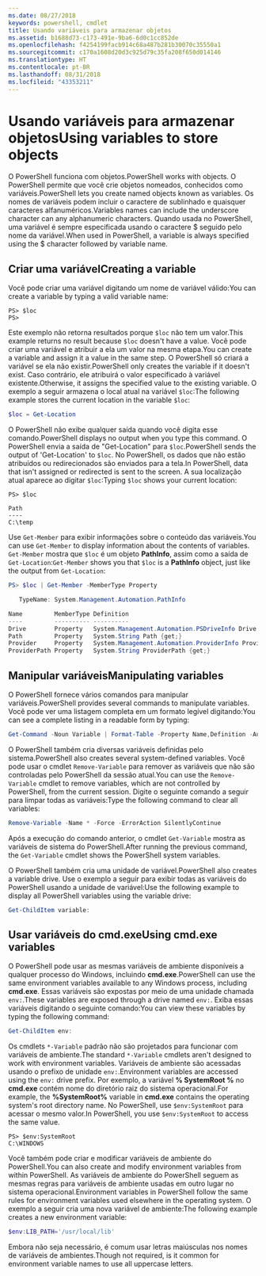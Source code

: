 ```yaml
---
ms.date: 08/27/2018
keywords: powershell, cmdlet
title: Usando variáveis para armazenar objetos
ms.assetid: b1688d73-c173-491e-9ba6-6d0c1cc852de
ms.openlocfilehash: f4254199facb914c68a487b281b30070c35550a1
ms.sourcegitcommit: c170a1608d20d3c925d79c35fa208f650d014146
ms.translationtype: HT
ms.contentlocale: pt-BR
ms.lasthandoff: 08/31/2018
ms.locfileid: "43353211"
---
```

# <a name="using-variables-to-store-objects"></a><span data-ttu-id="17e3e-103">Usando variáveis para armazenar objetos</span><span class="sxs-lookup"><span data-stu-id="17e3e-103">Using variables to store objects</span></span>

<span data-ttu-id="17e3e-104">O PowerShell funciona com objetos.</span><span class="sxs-lookup"><span data-stu-id="17e3e-104">PowerShell works with objects.</span></span> <span data-ttu-id="17e3e-105">O PowerShell permite que você crie objetos nomeados, conhecidos como variáveis.</span><span class="sxs-lookup"><span data-stu-id="17e3e-105">PowerShell lets you create named objects known as variables.</span></span>
<span data-ttu-id="17e3e-106">Os nomes de variáveis podem incluir o caractere de sublinhado e quaisquer caracteres alfanuméricos.</span><span class="sxs-lookup"><span data-stu-id="17e3e-106">Variables names can include the underscore character can any alphanumeric characters.</span></span> <span data-ttu-id="17e3e-107">Quando usada no PowerShell, uma variável é sempre especificada usando o caractere \$ seguido pelo nome da variável.</span><span class="sxs-lookup"><span data-stu-id="17e3e-107">When used in PowerShell, a variable is always specified using the \$ character followed by variable name.</span></span>

## <a name="creating-a-variable"></a><span data-ttu-id="17e3e-108">Criar uma variável</span><span class="sxs-lookup"><span data-stu-id="17e3e-108">Creating a variable</span></span>

<span data-ttu-id="17e3e-109">Você pode criar uma variável digitando um nome de variável válido:</span><span class="sxs-lookup"><span data-stu-id="17e3e-109">You can create a variable by typing a valid variable name:</span></span>

```
PS> $loc
PS>
```

<span data-ttu-id="17e3e-110">Este exemplo não retorna resultados porque `$loc` não tem um valor.</span><span class="sxs-lookup"><span data-stu-id="17e3e-110">This example returns no result because `$loc` doesn't have a value.</span></span> <span data-ttu-id="17e3e-111">Você pode criar uma variável e atribuir a ela um valor na mesma etapa.</span><span class="sxs-lookup"><span data-stu-id="17e3e-111">You can create a variable and assign it a value in the same step.</span></span> <span data-ttu-id="17e3e-112">O PowerShell só criará a variável se ela não existir.</span><span class="sxs-lookup"><span data-stu-id="17e3e-112">PowerShell only creates the variable if it doesn't exist.</span></span>
<span data-ttu-id="17e3e-113">Caso contrário, ele atribuirá o valor especificado à variável existente.</span><span class="sxs-lookup"><span data-stu-id="17e3e-113">Otherwise, it assigns the specified value to the existing variable.</span></span> <span data-ttu-id="17e3e-114">O exemplo a seguir armazena o local atual na variável `$loc`:</span><span class="sxs-lookup"><span data-stu-id="17e3e-114">The following example stores the current location in the variable `$loc`:</span></span>

```powershell
$loc = Get-Location
```

<span data-ttu-id="17e3e-115">O PowerShell não exibe qualquer saída quando você digita esse comando.</span><span class="sxs-lookup"><span data-stu-id="17e3e-115">PowerShell displays no output when you type this command.</span></span> <span data-ttu-id="17e3e-116">O PowerShell envia a saída de "Get-Location" para `$loc`.</span><span class="sxs-lookup"><span data-stu-id="17e3e-116">PowerShell sends the output of 'Get-Location' to `$loc`.</span></span> <span data-ttu-id="17e3e-117">No PowerShell, os dados que não estão atribuídos ou redirecionados são enviados para a tela.</span><span class="sxs-lookup"><span data-stu-id="17e3e-117">In PowerShell, data that isn't assigned or redirected is sent to the screen.</span></span> <span data-ttu-id="17e3e-118">A sua localização atual aparece ao digitar `$loc`:</span><span class="sxs-lookup"><span data-stu-id="17e3e-118">Typing `$loc` shows your current location:</span></span>

```
PS> $loc

Path
----
C:\temp
```

<span data-ttu-id="17e3e-119">Use `Get-Member` para exibir informações sobre o conteúdo das variáveis.</span><span class="sxs-lookup"><span data-stu-id="17e3e-119">You can use `Get-Member` to display information about the contents of variables.</span></span> <span data-ttu-id="17e3e-120">`Get-Member` mostra que `$loc` é um objeto **PathInfo**, assim como a saída de `Get-Location`:</span><span class="sxs-lookup"><span data-stu-id="17e3e-120">`Get-Member` shows you that `$loc` is a **PathInfo** object, just like the output from `Get-Location`:</span></span>

```powershell
PS> $loc | Get-Member -MemberType Property

   TypeName: System.Management.Automation.PathInfo

Name         MemberType Definition
----         ---------- ----------
Drive        Property   System.Management.Automation.PSDriveInfo Drive {get;}
Path         Property   System.String Path {get;}
Provider     Property   System.Management.Automation.ProviderInfo Provider {...
ProviderPath Property   System.String ProviderPath {get;}
```

## <a name="manipulating-variables"></a><span data-ttu-id="17e3e-121">Manipular variáveis</span><span class="sxs-lookup"><span data-stu-id="17e3e-121">Manipulating variables</span></span>

<span data-ttu-id="17e3e-122">O PowerShell fornece vários comandos para manipular variáveis.</span><span class="sxs-lookup"><span data-stu-id="17e3e-122">PowerShell provides several commands to manipulate variables.</span></span> <span data-ttu-id="17e3e-123">Você pode ver uma listagem completa em um formato legível digitando:</span><span class="sxs-lookup"><span data-stu-id="17e3e-123">You can see a complete listing in a readable form by typing:</span></span>

```powershell
Get-Command -Noun Variable | Format-Table -Property Name,Definition -AutoSize -Wrap
```

<span data-ttu-id="17e3e-124">O PowerShell também cria diversas variáveis definidas pelo sistema.</span><span class="sxs-lookup"><span data-stu-id="17e3e-124">PowerShell also creates several system-defined variables.</span></span> <span data-ttu-id="17e3e-125">Você pode usar o cmdlet `Remove-Variable` para remover as variáveis que não são controladas pelo PowerShell da sessão atual.</span><span class="sxs-lookup"><span data-stu-id="17e3e-125">You can use the `Remove-Variable` cmdlet to remove variables, which are not controlled by PowerShell, from the current session.</span></span> <span data-ttu-id="17e3e-126">Digite o seguinte comando a seguir para limpar todas as variáveis:</span><span class="sxs-lookup"><span data-stu-id="17e3e-126">Type the following command to clear all variables:</span></span>

```powershell
Remove-Variable -Name * -Force -ErrorAction SilentlyContinue
```

<span data-ttu-id="17e3e-127">Após a execução do comando anterior, o cmdlet `Get-Variable` mostra as variáveis de sistema do PowerShell.</span><span class="sxs-lookup"><span data-stu-id="17e3e-127">After running the previous command, the `Get-Variable` cmdlet shows the PowerShell system variables.</span></span>

<span data-ttu-id="17e3e-128">O PowerShell também cria uma unidade de variável.</span><span class="sxs-lookup"><span data-stu-id="17e3e-128">PowerShell also creates a variable drive.</span></span> <span data-ttu-id="17e3e-129">Use o exemplo a seguir para exibir todas as variáveis do PowerShell usando a unidade de variável:</span><span class="sxs-lookup"><span data-stu-id="17e3e-129">Use the following example to display all PowerShell variables using the variable drive:</span></span>

```powershell
Get-ChildItem variable:
```

## <a name="using-cmdexe-variables"></a><span data-ttu-id="17e3e-130">Usar variáveis do cmd.exe</span><span class="sxs-lookup"><span data-stu-id="17e3e-130">Using cmd.exe variables</span></span>

<span data-ttu-id="17e3e-131">O PowerShell pode usar as mesmas variáveis de ambiente disponíveis a qualquer processo do Windows, incluindo **cmd.exe**.</span><span class="sxs-lookup"><span data-stu-id="17e3e-131">PowerShell can use the same environment variables available to any Windows process, including **cmd.exe**.</span></span> <span data-ttu-id="17e3e-132">Essas variáveis são expostas por meio de uma unidade chamada `env:`.</span><span class="sxs-lookup"><span data-stu-id="17e3e-132">These variables are exposed through a drive named `env:`.</span></span> <span data-ttu-id="17e3e-133">Exiba essas variáveis digitando o seguinte comando:</span><span class="sxs-lookup"><span data-stu-id="17e3e-133">You can view these variables by typing the following command:</span></span>

```powershell
Get-ChildItem env:
```

<span data-ttu-id="17e3e-134">Os cmdlets `*-Variable` padrão não são projetados para funcionar com variáveis de ambiente.</span><span class="sxs-lookup"><span data-stu-id="17e3e-134">The standard `*-Variable` cmdlets aren't designed to work with environment variables.</span></span> <span data-ttu-id="17e3e-135">Variáveis de ambiente são acessadas usando o prefixo de unidade `env:`.</span><span class="sxs-lookup"><span data-stu-id="17e3e-135">Environment variables are accessed using the `env:` drive prefix.</span></span> <span data-ttu-id="17e3e-136">Por exemplo, a variável **% SystemRoot %** no **cmd.exe** contém nome do diretório raiz do sistema operacional.</span><span class="sxs-lookup"><span data-stu-id="17e3e-136">For example, the **%SystemRoot%** variable in **cmd.exe** contains the operating system's root directory name.</span></span> <span data-ttu-id="17e3e-137">No PowerShell, use `$env:SystemRoot` para acessar o mesmo valor.</span><span class="sxs-lookup"><span data-stu-id="17e3e-137">In PowerShell, you use `$env:SystemRoot` to access the same value.</span></span>

```
PS> $env:SystemRoot
C:\WINDOWS
```

<span data-ttu-id="17e3e-138">Você também pode criar e modificar variáveis de ambiente do PowerShell.</span><span class="sxs-lookup"><span data-stu-id="17e3e-138">You can also create and modify environment variables from within PowerShell.</span></span> <span data-ttu-id="17e3e-139">As variáveis de ambiente do PowerShell seguem as mesmas regras para variáveis de ambiente usadas em outro lugar no sistema operacional.</span><span class="sxs-lookup"><span data-stu-id="17e3e-139">Environment variables in PowerShell follow the same rules for environment variables used elsewhere in the operating system.</span></span> <span data-ttu-id="17e3e-140">O exemplo a seguir cria uma nova variável de ambiente:</span><span class="sxs-lookup"><span data-stu-id="17e3e-140">The following example creates a new environment variable:</span></span>

```powershell
$env:LIB_PATH='/usr/local/lib'
```

<span data-ttu-id="17e3e-141">Embora não seja necessário, é comum usar letras maiúsculas nos nomes de variáveis de ambientes.</span><span class="sxs-lookup"><span data-stu-id="17e3e-141">Though not required, is it common for environment variable names to use all uppercase letters.</span></span>